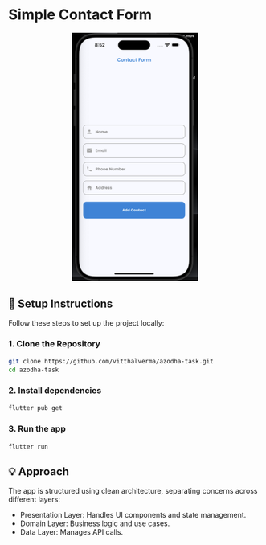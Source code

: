 # Simple Contact Form

<!-- Adding three screenshots side by side -->
<p align="center">
  <img src="screenshots/s1.png" alt="Screenshot 1" width="50%" />
</p>


## 📝 Setup Instructions

Follow these steps to set up the project locally:

### 1. Clone the Repository

```bash
git clone https://github.com/vitthalverma/azodha-task.git
cd azodha-task
```
### 2. Install dependencies

```bash
flutter pub get
```
### 3. Run the app 

```bash
flutter run
```

## 💡 Approach

The app is structured using clean architecture, separating concerns across different layers:

- Presentation Layer: Handles UI components and state management.
- Domain Layer: Business logic and use cases.
- Data Layer: Manages API calls. 
